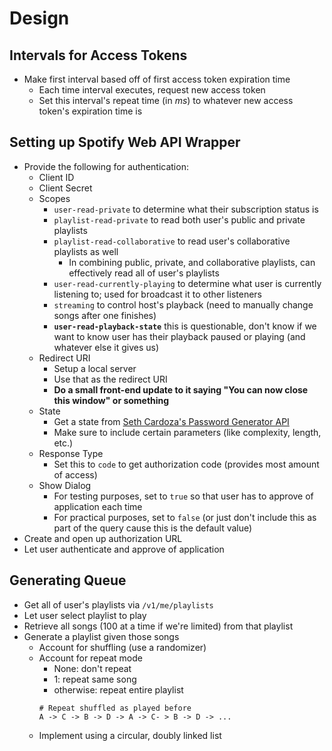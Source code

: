 # Design

## Intervals for Access Tokens

+ Make first interval based off of first access token expiration time
  + Each time interval executes, request new access token
  + Set this interval's repeat time (in *ms*) to whatever new access token's expiration time is

## Setting up Spotify Web API Wrapper

+ Provide the following for authentication:
  + Client ID
  + Client Secret
  + Scopes
    + `user-read-private` to determine what their subscription status is
    + `playlist-read-private` to read both user's public and private playlists
    + `playlist-read-collaborative` to read user's collaborative playlists as well
      + In combining public, private, and collaborative playlists, can effectively read all of user's playlists
    + `user-read-currently-playing` to determine what user is currently listening to; used for broadcast it to other listeners
    + `streaming` to control host's playback (need to manually change songs after one finishes)
    + **`user-read-playback-state`** this is questionable, don't know if we want to know user has their playback paused or playing (and whatever else it gives us)
  + Redirect URI
    + Setup a local server
    + Use that as the redirect URI
    + **Do a small front-end update to it saying "You can now close this window" or something**
  + State
    + Get a state from [Seth Cardoza's Password Generator API](http://www.sethcardoza.com/tools/random-password-generator-api/)
    + Make sure to include certain parameters (like complexity, length, etc.)
  + Response Type
    + Set this to `code` to get authorization code (provides most amount of access)
  + Show Dialog
    + For testing purposes, set to `true` so that user has to approve of application each time
    + For practical purposes, set to `false` (or just don't include this as part of the query cause this is the default value)
+ Create and open up authorization URL
+ Let user authenticate and approve of application

## Generating Queue

+ Get all of user's playlists via `/v1/me/playlists`
+ Let user select playlist to play
+ Retrieve all songs (100 at a time if we're limited) from that playlist
+ Generate a playlist given those songs
  + Account for shuffling (use a randomizer)
  + Account for repeat mode
    + None: don't repeat
    + 1: repeat same song
    + otherwise: repeat entire playlist
    ```text
    # Repeat shuffled as played before
    A -> C -> B -> D -> A -> C- > B -> D -> ...
    ```
  + Implement using a circular, doubly linked list
